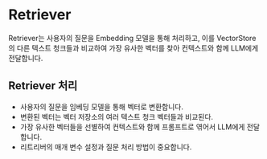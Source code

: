 # Retriever

Retriever는 사용자의 질문을 Embedding 모델을 통해 처리하고, 이를 VectorStore의 다른 텍스트 청크들과 비교하여 가장 유사한 벡터를 찾아 컨텍스트와 함께 LLM에게 전달합니다.

## Retriever 처리

- 사용자의 질문을 임베딩 모델을 통해 벡터로 변환합니다.
- 변환된 벡터는 벡터 저장소의 여러 텍스트 청크 벡터들과 비교된다.
- 가장 유사한 벡터들을 선별하여 컨텍스트와 함께 프롬프트로 엮어서 LLM에게 전달합니다.
- 리트리버의 매개 변수 설정과 질문 처리 방법이 중요합니다.
